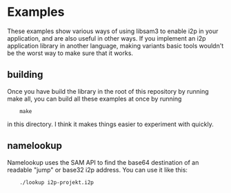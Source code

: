 Examples
========

These examples show various ways of using libsam3 to enable i2p in your
application, and are also useful in other ways. If you implement an i2p
application library in another language, making variants basic tools wouldn't be
the worst way to make sure that it works.

building
--------

Once you have build the library in the root of this repository by running make
all, you can build all these examples at once by running

        make

in this directory. I think it makes things easier to experiment with quickly.

namelookup
----------

Namelookup uses the SAM API to find the base64 destination of an readable "jump"
or base32 i2p address. You can use it like this:

        ./lookup i2p-projekt.i2p

